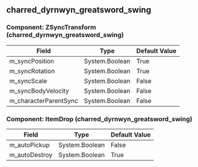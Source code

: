 ## charred_dyrnwyn_greatsword_swing

### Component: ZSyncTransform (charred_dyrnwyn_greatsword_swing)

|Field|Type|Default Value|
|-----|----|-------------|
|m_syncPosition|System.Boolean|True|
|m_syncRotation|System.Boolean|True|
|m_syncScale|System.Boolean|False|
|m_syncBodyVelocity|System.Boolean|False|
|m_characterParentSync|System.Boolean|False|

### Component: ItemDrop (charred_dyrnwyn_greatsword_swing)

|Field|Type|Default Value|
|-----|----|-------------|
|m_autoPickup|System.Boolean|False|
|m_autoDestroy|System.Boolean|True|

